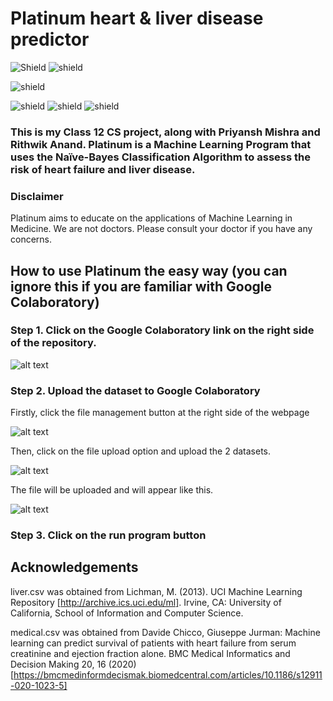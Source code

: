 # Platinum heart & liver disease predictor
![Shield](https://img.shields.io/aur/license/android-studio)
![shield](https://img.shields.io/github/repo-size/realaryanpatil/Platinum)

![shield](https://img.shields.io/badge/Language-Python3-x)

![shield](https://img.shields.io/badge/Modules%20Used-x)
![shield](https://img.shields.io/badge/Pandas-blue)
![shield](https://img.shields.io/badge/sklearn-blue)

### This is my Class 12 CS project, along with Priyansh Mishra and Rithwik Anand. Platinum is a Machine Learning Program that uses the Naïve-Bayes Classification Algorithm to assess the risk of heart failure and liver disease.

### Disclaimer
Platinum aims to educate on the applications of Machine Learning in Medicine. We are not doctors. Please consult your doctor if you have any concerns.

## How to use Platinum the easy way (you can ignore this if you are familiar with Google Colaboratory)
### Step 1. Click on the Google Colaboratory link on the right side of the repository.
![alt text](https://github.com/realaryanpatil/Platinum/blob/master/media1.png?raw=true)

### Step 2. Upload the dataset to Google Colaboratory 
Firstly, click the file management button at the right side of the webpage

![alt text](https://github.com/realaryanpatil/Platinum/blob/master/media2.png?raw=true)

Then, click on the file upload option and upload the 2 datasets.

![alt text](https://github.com/realaryanpatil/Platinum/blob/master/Media4.png?raw=true)

The file will be uploaded and will appear like this.

![alt text](https://github.com/realaryanpatil/Platinum/blob/master/Media3.png?raw=true)

### Step 3. Click on the run program button


## Acknowledgements
liver.csv was obtained from Lichman, M. (2013). UCI Machine Learning Repository [http://archive.ics.uci.edu/ml]. Irvine, CA: University of California, School of Information and Computer Science.

medical.csv was obtained from Davide Chicco, Giuseppe Jurman: Machine learning can predict survival of patients with heart failure from serum creatinine and ejection fraction alone. BMC Medical Informatics and Decision Making 20, 16 (2020) [https://bmcmedinformdecismak.biomedcentral.com/articles/10.1186/s12911-020-1023-5]

